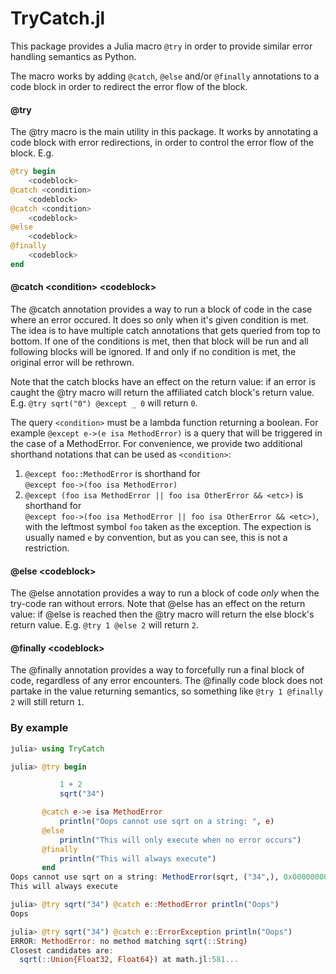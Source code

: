 # TryCatch.jl

This package provides a Julia macro `@try` in order to provide similar error handling semantics as Python.

The macro works by adding `@catch`, `@else` and/or `@finally` annotations to a code block in order to redirect the error flow of the block.

#### @try
The @try macro is the main utility in this package. It works by annotating a code block with error redirections, in order to control the error flow of the block. E.g.

```julia
@try begin 
    <codeblock>
@catch <condition> 
    <codeblock>
@catch <condition> 
    <codeblock>
@else 
    <codeblock>
@finally
    <codeblock>
end
```

        
#### @catch \<condition\> \<codeblock\>
The @catch annotation provides a way to run a block of code in the case where an error occured. It does so only when it's given condition is met. The idea is to have multiple catch annotations that gets queried from top to bottom. If one of the conditions is met, then that block will be run and all following blocks will be ignored. If and only if no condition is met, the original error will be rethrown. 

Note that the catch blocks have an effect on the return value: if an error is caught the @try macro will return the affiliated catch block's return value. E.g. `@try sqrt("0") @except _ 0` will return `0`.
           
The query `<condition>` must be a lambda function returning a boolean. For example `@except e->(e isa MethodError)` is a query that will be triggered in the case of a MethodError. For convenience, we provide two additional shorthand notations that can be used as `<condition>`:

  1. `@except foo::MethodError` is shorthand for <br> `@except foo->(foo isa MethodError)`
  2. `@except (foo isa MethodError || foo isa OtherError && <etc>)` is shorthand for <br> `@except foo->(foo isa MethodError || foo isa OtherError && <etc>)`, with the leftmost symbol `foo` taken as the exception. The expection is usually named `e` by convention, but as you can see, this is not a restriction.

#### @else \<codeblock\>
The @else annotation provides a way to run a block of code _only_ when the try-code ran without errors. Note that @else has an effect on the return value: if @else is reached then the @try macro will return the else block's return value. E.g. `@try 1 @else 2` will return `2`.

#### @finally \<codeblock\>
The @finally annotation provides a way to forcefully run a final block of code, regardless of any error encounters. The @finally code block does not partake in the value returning semantics, so something like `@try 1 @finally 2` will still return `1`.

### By example
```julia
julia> using TryCatch

julia> @try begin

           1 + 2
           sqrt("34")

       @catch e->e isa MethodError 
           println("Oops cannot use sqrt on a string: ", e)
       @else 
           println("This will only execute when no error occurs")
       @finally 
           println("This will always execute")
       end
Oops cannot use sqrt on a string: MethodError(sqrt, ("34",), 0x00000000000073cc)
This will always execute
```


```julia
julia> @try sqrt("34") @catch e::MethodError println("Oops")
Oops

julia> @try sqrt("34") @catch e::ErrorException println("Oops")
ERROR: MethodError: no method matching sqrt(::String)
Closest candidates are:
  sqrt(::Union{Float32, Float64}) at math.jl:581...
```

